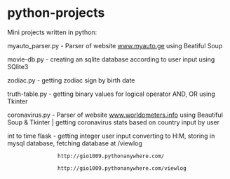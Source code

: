 # python-projects
Mini projects written in python:

myauto_parser.py - Parser of website www.myauto.ge using Beatiful Soup

movie-db.py - creating an sqlite database according to user input using SQlite3 

zodiac.py - getting zodiac sign by birth date

truth-table.py - getting binary values for logical operator AND, OR using Tkinter

coronavirus.py - Parser of website www.worldometers.info using Beautiful Soup & Tkinter | getting coronavirus stats based on country input by user

int to time flask - getting integer user input converting to H:M, storing in mysql database, fetching database at /viewlog 

                    http://gio1009.pythonanywhere.com/
                    
                    http://gio1009.pythonanywhere.com/viewlog
